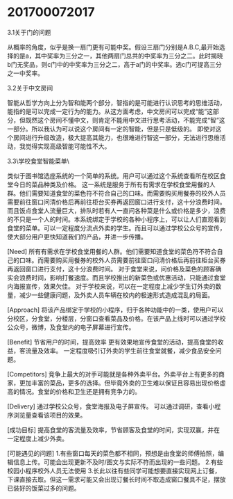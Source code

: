 # 201700072017
3.1关于门的问题

从概率的角度，似乎是换一扇门更有可能中奖。假设三扇门分别是A.B.C,最开始选择的是a，其中奖率为三分之一，其他两扇门总共的中奖率为三分之二。此时揭晓b门无奖品，则c门中的中奖率为三分之二，高于a门的中奖率。选c门可提高三分之一中奖率。

3.2关于中文房间

智能从哲学方向上分为智和能两个部分，智指的是可能进行认识思考的思维活动，能指的是可以完成一定行为的能力。从这方面考虑，中文房间可以完成“能”这部分，但既然这个房间不懂中文，则肯定不能用中文进行思考活动，不能完成“智”这一部分。所以我认为可以说这个房间有一定的智能，但是只是低级的。
即使对这个房间进行升级改造，极大提高其能力，也很难进行智这一部分，无法进行思维活动，我觉得实现高级智能可能性不大。

3.3\学校食堂智能菜单\

类似于图书馆选座系统的一个简单的系统。用户可以通过这个系统查看所在校区食堂今日的菜品种类及价格。
这一系统是服务于所有有需求在学校食堂用餐的人群。他们需要知道食堂的菜色符不符合自己的口味。而需要购买用餐券的校外人员需要前往窗口问清价格后再前往柜台买券再返回窗口进行支付，这十分浪费时间。而且饭点食堂人流量巨大，排队时若有人一直问各种菜是什么或价格是多少，浪费的不只是一个人的时间。本系统绑定于学校的各种小程序上，可以让人们直观看到食堂的菜单。可以一定程度分流点外卖的学生。而且可以通过学校公众号的宣传，使大部分用户更快知道我们的产品，并进一步传播。

[Need]
所有有需求在学校食堂用餐的人群。他们需要知道食堂的菜色符不符合自己的口味。而需要购买用餐券的校外人员需要前往窗口问清价格后再前往柜台买券再返回窗口进行支付，这十分浪费时间。
对于食堂来说，问价格及菜色的顾客确实会浪费时间，影响打餐速度。而且学校推出的新菜色或优惠活动，只能通过食堂内海报宣传，效果欠佳。
对于学校来说，可以在一定程度上减少学生订外卖的数量，减少一些健康问题，及外卖人员车辆在校内的极速形式造成混乱的局面。

[Approach]
将该产品绑定于学校的小程序，归于各种功能中的一类，使用户可以分校区，分食堂，分楼层，分窗口查看菜品及价格。在该产品上线时可以通过学校公众号，微博，及食堂内的电子屏幕进行宣传。

[Benefit]
节省用户的时间，提高效率
更有效果地宣传食堂的活动，提高食堂的收益，客流量及效率。
一定程度吸引订外卖的学生前往食堂就餐，减少食品安全问题。

[Competitors]
竞争上最大的对手可能就是各种外卖平台。外卖平台上有更多的商家，更加丰富的菜品，更多的选择。但毕竟外卖的卫生难以保证且容易出现价格虚高的情况。食堂的价格和卫生还是拥有竞争力的。

[Delivery]
通过学校公众号，食堂海报及电子屏宣传。
可以通过调研，查看小程序浏览量查看该项目的效果。


[成功目标]
提高食堂的客流量及效率，节省顾客及食堂的时间，实现双赢，并在一定程度上减少外卖。

[可能遇见的问题]
1.有些窗口每天的菜色都不相同，预想是由食堂的师傅拍照，编辑信息上传。可能会出现更新不及时/图文与实际不符而出现的一些问题。
2.有些校园小程序校外人员无法使用
3.长此以往有些同学可能想要直接实现网上订餐，下课直接去取。但这一需求可能又会出现订餐长时间不取造成窗口餐具不足，摆放已装好的饭菜过多的问题。
